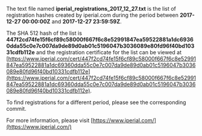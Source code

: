The text file named **iperial_registrations_2017_12_27.txt** is the list of registration hashes created by iperial.com during the period between **2017-12-27 00:00:00Z** and **2017-12-27 23:59:59Z**.

The SHA 512 hash of the list is **447f2cd74fe15f6cf89c58000f667f6c8e52991847ea59522881a1dc69360dda55c0e7c007da9de89d0ab01c5196047b3036089e80fd96f40bd10331cdfb112e** and the registration certificate for the list can be viewed at [https://www.iperial.com/cert/447f2cd74fe15f6cf89c58000f667f6c8e52991847ea59522881a1dc69360dda55c0e7c007da9de89d0ab01c5196047b3036089e80fd96f40bd10331cdfb112e](https://www.iperial.com/cert/447f2cd74fe15f6cf89c58000f667f6c8e52991847ea59522881a1dc69360dda55c0e7c007da9de89d0ab01c5196047b3036089e80fd96f40bd10331cdfb112e).

To find registrations for a different period, please see the corresponding commit.

For more information, please visit [https://www.iperial.com/](https://www.iperial.com/)
